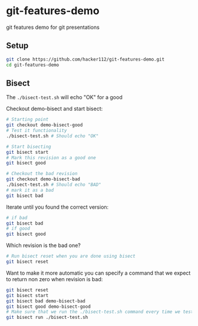 # git-features-demo
git features demo for git presentations

## Setup

```bash
git clone https://github.com/hacker112/git-features-demo.git
cd git-features-demo
```

## Bisect

The `./bisect-test.sh` will echo "OK" for a good 

Checkout demo-bisect and start bisect:

```bash
# Starting point
git checkout demo-bisect-good
# Test it functionality
./bisect-test.sh # Should echo "OK"

# Start bisecting
git bisect start
# Mark this revision as a good one
git bisect good

# Checkout the bad revision
git checkout demo-bisect-bad
./bisect-test.sh # Should echo "BAD"
# mark it as a bad 
git bisect bad
```

Iterate until you found the correct version:
```bash
# if bad
git bisect bad
# if good
git bisect good
```

Which revision is the bad one?

```bash
# Run bisect reset when you are done using bisect
git bisect reset
```

Want to make it more automatic you can specify a command that we expect to return non zero when revision is bad:

```bash
git bisect reset
git bisect start
git bisect bad demo-bisect-bad
git bisect good demo-bisect-good
# Make sure that we run the ./bisect-test.sh command every time we test a commit
git bisect run ./bisect-test.sh
```